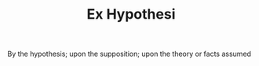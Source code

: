 ---
title: Ex Hypothesi
letter: E
permalink: "/definitions/bld-ex-hypothesi.html"
body: By the hypothesis; upon the supposition; upon the theory or facts assumed
published_at: '2018-07-07'
source: Black's Law Dictionary 2nd Ed (1910)
layout: post
---
